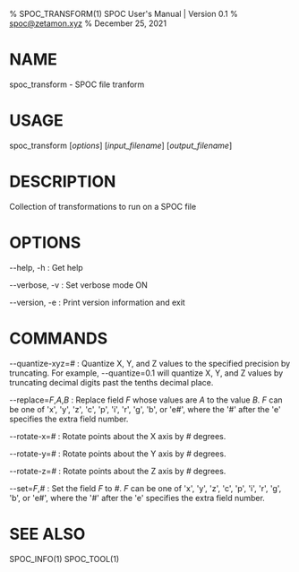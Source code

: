 % SPOC\_TRANSFORM(1) SPOC User's Manual | Version 0.1
% spoc@zetamon.xyz
% December 25, 2021

# NAME

spoc\_transform - SPOC file tranform

# USAGE

spoc\_transform [*options*] [*input_filename*] [*output_filename*]

# DESCRIPTION

Collection of transformations to run on a SPOC file

# OPTIONS

\-\-help, -h
:   Get help

\-\-verbose, -v
:   Set verbose mode ON

\-\-version, -e
:   Print version information and exit

# COMMANDS

\-\-quantize-xyz=*#*
:   Quantize X, Y, and Z values to the specified precision by truncating.
    For example, --quantize=0.1 will quantize X, Y, and Z values by
    truncating decimal digits past the tenths decimal place.

\-\-replace=*F*,*A*,*B*
:   Replace field *F* whose values are *A* to the value *B*. *F* can be
    one of 'x', 'y', 'z', 'c', 'p', 'i', 'r', 'g', 'b', or 'e#', where the
    '#' after the 'e' specifies the extra field number.

\-\-rotate-x=*#*
:   Rotate points about the X axis by *#* degrees.

\-\-rotate-y=*#*
:   Rotate points about the Y axis by *#* degrees.

\-\-rotate-z=*#*
:   Rotate points about the Z axis by *#* degrees.

\-\-set=*F*,*#*
:   Set the field *F* to *#*. *F* can be one of 'x', 'y', 'z', 'c', 'p',
    'i', 'r', 'g', 'b', or 'e#', where the '#' after the 'e' specifies
    the extra field number.

# SEE ALSO

SPOC\_INFO(1)
SPOC\_TOOL(1)

